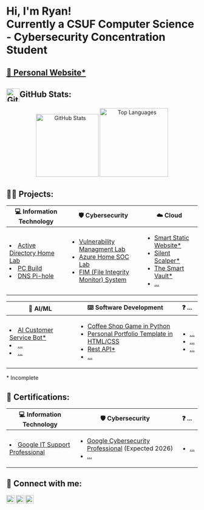 <h1>Hi, I'm Ryan! </br> Currently a CSUF Computer Science - Cybersecurity Concentration Student</h1>

<h2> <a href="http://.../Home.html" target="_blank" rel="noopener noreferrer"> 💼 Personal Website*</a> </h2>

<h2><img src="https://github.githubassets.com/images/modules/logos_page/GitHub-Mark.png" alt="GitHub" width="35" height="35" style="vertical-align: middle;" />GitHub Stats:</h2>
<div align="center">

  <img src="https://github-readme-stats.vercel.app/api?username=Ryan4012&show_icons=true&theme=tokyonight" alt="GitHub Stats" height="165"/>

  <img src="https://github-readme-stats.vercel.app/api/top-langs/?username=Ryan4012&layout=compact&langs_count=8&theme=tokyonight" alt="Top Languages" height="180"/>

</div>



<h2>👨‍💻 Projects:</h2>


<table align="center">
  <thead>
    <tr>
      <th>💻 Information Technology</th>
      <th>🛡️ Cybersecurity</th>
      <th>☁️ Cloud</th>
    </tr>
  </thead>
  <tbody>
    <tr>
      <td>
        <li><a href ="https://github.com/Ryan4012/ActiveDirectoryLab" target="_blank" rel="noopener noreferrer">Active Directory Home Lab</a></li>
        <li><a href ="https://github.com/Ryan4012/PC-Build" target="_blank">PC Build</a></li>
        <li><a href ="https://github.com/Ryan4012/DNS-Pi-Hole" target="_blank">DNS Pi-hole</a></li>
      </td>
      <td>
        <ul>
          <li><a href = https://github.com/Ryan4012/VulnerabilityManagementLab>Vulnerability Managment Lab</a></li>
          <li><a href = https://github.com/Ryan4012/AzureHomeSOCLab>Azure Home SOC Lab</a></li>
          <li><a href = https://github.com/Ryan4012/FIM>FIM (File Integrity Monitor) System</a></li>
        </ul>
      </td>
      <td>
        <ul>
          <li><a href = https://github.com/Ryan4012/project-url>Smart Static Website*</a></li>
          <li><a href = https://github.com/Ryan4012/project-url>Silent Scalper*</a></li>
          <li><a href = https://github.com/Ryan4012/project-url>The Smart Vault*</a></li>
          <li><a href = >...</a></li>
        </ul>
      </td>
    </tr>
  </tbody>
</table>
<b></b>
<table align="center">
  <thead>
    <tr>
      <th>🤖 AI/ML</th>
      <th>⌨️ Software Development</th>
      <th>❓ ...</th>
    </tr>
  </thead>
  <tbody>
    <tr>
      <td>
        <li><a href = https://github.com/Ryan4012/project-url>AI Customer Service Bot*</a></li>
        <li><a href = https://github.com/Ryan4012/project-url>...</a></li>
        <li><a href = https://github.com/Ryan4012/project-url>...</a></li>
      </td>
      <td>
        <ul>
          <li><a href = https://github.com/Ryan4012/CoffeeShopGame>Coffee Shop Game in Python</a></li>
          <li><a href = https://github.com/Ryan4012/PersonalPortfolioTemp>Personal Portfolio Template in HTML/CSS</a></li>
          <li><a href = https://github.com/Ryan4012/project-url>Rest API*</a></li>
          <li><a href = https://github.com/Ryan4012/project-url>...</a></li>
        </ul>
      </td>
      <td>
        <ul>
          <li><a href = >...</a></li>
          <li><a href = >...</a></li>
          <li><a href = >...</a></li>
        </ul>
      </td>
    </tr>
  </tbody>
</table>

<p>* Incomplete</p>

<h2>📄 Certifications:</h2>

<table align="center">
  <thead>
    <tr>
      <th>💻 Information Technology</th>
      <th>🛡️ Cybersecurity</th>
      <th>❓ ...</th>
    </tr>
  </thead>
  <tbody>
    <tr>
      <td>
        <li><a href = https://www.coursera.org/account/accomplishments/specialization/FZH7VG7NBDH7>Google IT Support Professional</a></li>
      </td>
      <td>
        <ul>
          <li><a href = https://github.com/Ryan4012/cert-url>Google Cybersecurity Professional</a> (Expected 2026) </li>
          <li><a href = https://github.com/Ryan4012/cert-url>...</a></li>
        </ul>
      </td>
      <td>
        <ul>
          <li><a href = >...</a></li>
        </ul>
      </td>
    </tr>
  </tbody>
</table>

<h2> 🤳 Connect with me:</h2>

[<img align="left" alt="RyanFranson | LinkedIn" width="22px" src="https://cdn.jsdelivr.net/npm/simple-icons@v3/icons/linkedin.svg" />][linkedin]
[<img align="left" alt=" | X" width="22px" src="https://upload.wikimedia.org/wikipedia/commons/5/53/X_logo_2023_original.svg" />][x]
[<img align="left" alt=" | Instagram" width="22px" src="https://cdn.jsdelivr.net/npm/simple-icons@v3/icons/instagram.svg" />][instagram]

[linkedin]: https://linkedin.com/in/ryan-franson
[x]: https://x.com/
[instagram]: https://www.instagram.com//


<!--
**Ryan4012/ryan4012** is a ✨ _special_ ✨ repository because its `README.md` (this file) appears on your GitHub profile.

Here are some ideas to get you started:

- 🔭 I’m currently working on ...
- 🌱 I’m currently learning ...
- 👯 I’m looking to collaborate on ...
- 🤔 I’m looking for help with ...
- 💬 Ask me about ...
- 📫 How to reach me: ...
- 😄 Pronouns: ...
- ⚡ Fun fact: ...
-->
